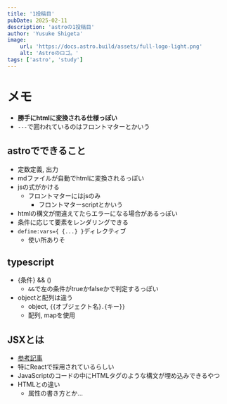 ```yaml
---
title: '1投稿目'
pubDate: 2025-02-11
description: 'astroの1投稿目'
author: 'Yusuke Shigeta'
image:
    url: 'https://docs.astro.build/assets/full-logo-light.png'
    alt: 'Astroのロゴ。'
tags: ['astro', 'study']
---
```

# メモ
- **勝手にhtmlに変換される仕様っぽい**
- `---`で囲われているのはフロントマターとかいう

## astroでできること
- 定数定義, 出力
- mdファイルが自動でhtmlに変換されるっぽい
- jsの式がかける
  - フロントマターにはjsのみ
    - フロントマターscriptとかいう
- htmlの構文が間違えてたらエラーになる場合があるっぽい
- 条件に応じて要素をレンダリングできる
- `define:vars={ {...} }`ディレクティブ
  - 使い所ありそ

## typescript
- {条件} && ()
  - `&&`で左の条件がtrueかfalseかで判定するっぽい
- objectと配列は違う
  - object, `{`{オブジェクト名}`.`{キー}`}`
  - 配列, mapを使用

## JSXとは
- [参考記事](https://typescriptbook.jp/reference/jsx)
- 特にReactで採用されているらしい
- JavaScriptのコードの中にHTMLタグのような構文が埋め込みできるやつ
- HTMLとの違い
  - 属性の書き方とか...